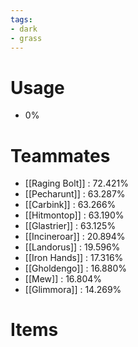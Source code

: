 ```yaml
---
tags:
- dark
- grass
---
```

# Usage
- 0%
# Teammates
- [[Raging Bolt]] : 72.421%
- [[Pecharunt]] : 63.287%
- [[Carbink]] : 63.266%
- [[Hitmontop]] : 63.190%
- [[Glastrier]] : 63.125%
- [[Incineroar]] : 20.894%
- [[Landorus]] : 19.596%
- [[Iron Hands]] : 17.316%
- [[Gholdengo]] : 16.880%
- [[Mew]] : 16.804%
- [[Glimmora]] : 14.269%
# Items
